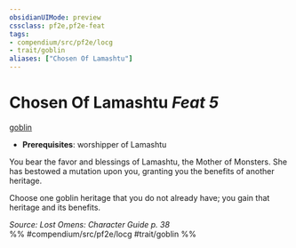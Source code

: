 ```yaml
---
obsidianUIMode: preview
cssclass: pf2e,pf2e-feat
tags:
- compendium/src/pf2e/locg
- trait/goblin
aliases: ["Chosen Of Lamashtu"]
---
```

# Chosen Of Lamashtu  *Feat 5*  
[goblin](goblin.md "Goblin Ancestry & Heritage Trait")  

- **Prerequisites**: worshipper of Lamashtu

You bear the favor and blessings of Lamashtu, the Mother of Monsters. She has bestowed a mutation upon you, granting you the benefits of another heritage.

Choose one goblin heritage that you do not already have; you gain that heritage and its benefits.

*Source: Lost Omens: Character Guide p. 38*  
%% #compendium/src/pf2e/locg #trait/goblin %%